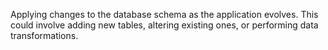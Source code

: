 Applying changes to the database schema as the application evolves. This could involve adding new tables, altering existing ones, or performing data transformations.
